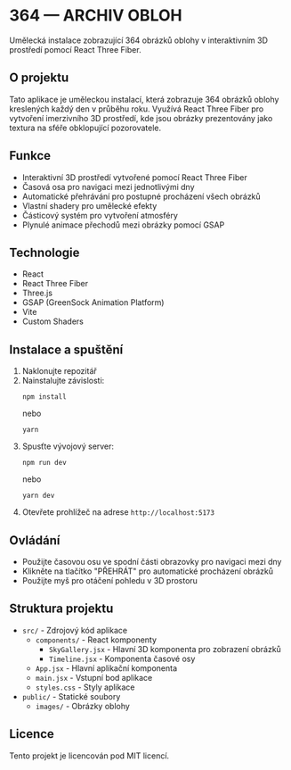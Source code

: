 # 364 — ARCHIV OBLOH

Umělecká instalace zobrazující 364 obrázků oblohy v interaktivním 3D prostředí pomocí React Three Fiber.

## O projektu

Tato aplikace je uměleckou instalací, která zobrazuje 364 obrázků oblohy kreslených každý den v průběhu roku. Využívá React Three Fiber pro vytvoření imerzivního 3D prostředí, kde jsou obrázky prezentovány jako textura na sféře obklopující pozorovatele.

## Funkce

- Interaktivní 3D prostředí vytvořené pomocí React Three Fiber
- Časová osa pro navigaci mezi jednotlivými dny
- Automatické přehrávání pro postupné procházení všech obrázků
- Vlastní shadery pro umělecké efekty
- Částicový systém pro vytvoření atmosféry
- Plynulé animace přechodů mezi obrázky pomocí GSAP

## Technologie

- React
- React Three Fiber
- Three.js
- GSAP (GreenSock Animation Platform)
- Vite
- Custom Shaders

## Instalace a spuštění

1. Naklonujte repozitář
2. Nainstalujte závislosti:
   ```
   npm install
   ```
   nebo
   ```
   yarn
   ```
3. Spusťte vývojový server:
   ```
   npm run dev
   ```
   nebo
   ```
   yarn dev
   ```
4. Otevřete prohlížeč na adrese `http://localhost:5173`

## Ovládání

- Použijte časovou osu ve spodní části obrazovky pro navigaci mezi dny
- Klikněte na tlačítko "PŘEHRÁT" pro automatické procházení obrázků
- Použijte myš pro otáčení pohledu v 3D prostoru

## Struktura projektu

- `src/` - Zdrojový kód aplikace
  - `components/` - React komponenty
    - `SkyGallery.jsx` - Hlavní 3D komponenta pro zobrazení obrázků
    - `Timeline.jsx` - Komponenta časové osy
  - `App.jsx` - Hlavní aplikační komponenta
  - `main.jsx` - Vstupní bod aplikace
  - `styles.css` - Styly aplikace
- `public/` - Statické soubory
  - `images/` - Obrázky oblohy

## Licence

Tento projekt je licencován pod MIT licencí. 